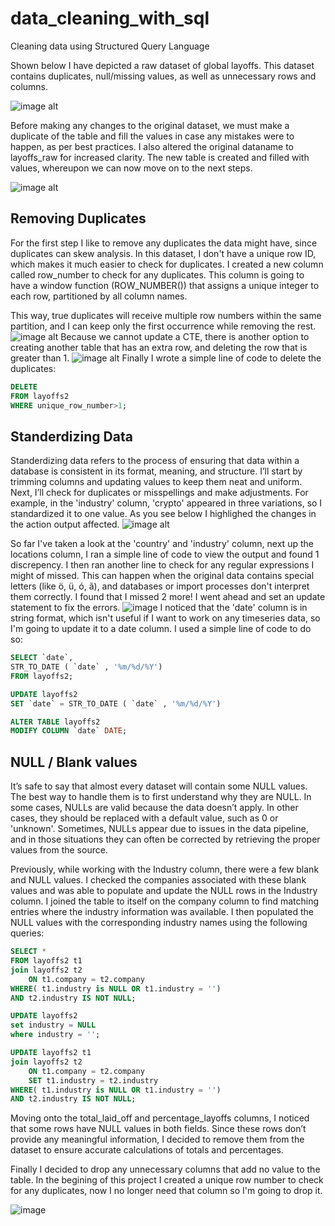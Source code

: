 # data_cleaning_with_sql
Cleaning data using Structured Query Language

Shown below I have depicted a raw dataset of global layoffs. This dataset contains duplicates, null/missing values, as well as unnecessary rows and columns. 

![image alt](https://github.com/Hayat-Halabi/data_cleaning_with_sql/blob/e76d1bdd0bb9554ffbd85c92a51b16b392479ec6/Screenshot%20(2).png)

Before making any changes to the original dataset, we must make a duplicate of the table and fill the values in case any mistakes were to happen, as per best practices. I also altered the original dataname to layoffs_raw for increased clarity. The new table is created and filled with values, whereupon we can now move on to the next steps. 

![image alt](https://github.com/Hayat-Halabi/data_cleaning_with_sql/blob/main/Screenshot%20(4).png?raw=true)

## Removing Duplicates

For the first step I like to remove any duplicates the data might have, since duplicates can skew analysis. In this dataset, I don't have a unique row ID, which makes it much easier to check for duplicates. I created a new column called row_number to check for any duplicates. This column is going to have a window function (ROW_NUMBER()) that assigns a unique integer to each row, partitioned by all column names.

This way, true duplicates will receive multiple row numbers within the same partition, and I can keep only the first occurrence while removing the rest.
![image alt](https://github.com/Hayat-Halabi/data_cleaning_with_sql/blob/main/Screenshot%202025-09-22%20234648.jpg?raw=true) 
Because we cannot update a CTE, there is another option to creating another table that has an extra row, and deleting the row that is greater than 1. ![image alt](https://github.com/Hayat-Halabi/data_cleaning_with_sql/blob/main/Screenshot%20(5).png?raw=true) Finally I wrote a simple line of code to delete the duplicates:
```sql
DELETE
FROM layoffs2
WHERE unique_row_number>1;
```
## Standerdizing Data 

Standerdizing data refers to the process of ensuring that data within a database is consistent in its format, meaning, and structure. 
I’ll start by trimming columns and updating values to keep them neat and uniform. Next, I’ll check for duplicates or misspellings and make adjustments. For example, in the 'industry' column, 'crypto' appeared in three variations, so I standardized it to one value. As you see below I highlighed the changes in the action output affected. ![image alt](https://github.com/Hayat-Halabi/data_cleaning_with_sql/blob/main/Screenshot%202025-09-23%20011437.png?raw=true)

So far I've taken a look at the 'country' and 'industry' column, next up the locations column, I ran a simple line of code to view the output and found 1 discrepency. I then ran another line to check for any regular expressions I might of missed. This can happen when the original data contains special letters (like ö, ü, ó, ã), and databases or import processes don't interpret them correctly. I found that I missed 2 more! I went ahead and set an update statement to fix the errors. ![image](https://github.com/Hayat-Halabi/data_cleaning_with_sql/blob/main/gg.png?raw=true)  I noticed that the 'date' column is in string format, which isn't useful if I want to work on any timeseries data, so I'm going to update it to a date column. I used a simple line of code to do so: 
```sql
SELECT `date`,
STR_TO_DATE ( `date` , '%m/%d/%Y') 
FROM layoffs2;

UPDATE layoffs2
SET `date` = STR_TO_DATE ( `date` , '%m/%d/%Y')

ALTER TABLE layoffs2
MODIFY COLUMN `date` DATE;
```
## NULL / Blank values

It’s safe to say that almost every dataset will contain some NULL values. The best way to handle them is to first understand why they are NULL. In some cases, NULLs are valid because the data doesn’t apply. In other cases, they should be replaced with a default value, such as 0 or 'unknown'. Sometimes, NULLs appear due to issues in the data pipeline, and in those situations they can often be corrected by retrieving the proper values from the source.

Previously, while working with the Industry column, there were a few blank and NULL values. I checked the companies associated with these blank values and was able to populate and update the NULL rows in the Industry column. I joined the table to itself on the company column to find matching entries where the industry information was available. I then populated the NULL values with the corresponding industry names using the following queries:

```sql
SELECT *
FROM layoffs2 t1
join layoffs2 t2
	ON t1.company = t2.company
WHERE( t1.industry is NULL OR t1.industry = '')
AND t2.industry IS NOT NULL;

UPDATE layoffs2
set industry = NULL 
where industry = '';

UPDATE layoffs2 t1
join layoffs2 t2
	ON t1.company = t2.company
    SET t1.industry = t2.industry 
WHERE( t1.industry is NULL OR t1.industry = '')
AND t2.industry IS NOT NULL;

```

Moving onto the total_laid_off and percentage_layoffs columns, I noticed that some rows have NULL values in both fields. Since these rows don’t provide any meaningful information, I decided to remove them from the dataset to ensure accurate calculations of totals and percentages.

Finally I decided to drop any unnecessary columns that add no value to the table. In the begining of this project I created a unique row number to check for any duplicates, now I no longer need that column so I'm going to drop it. 

![image](https://github.com/Hayat-Halabi/data_cleaning_with_sql/blob/main/Screenshot%20(7).png?raw=true)
